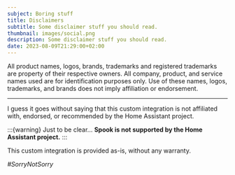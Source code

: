 ```yaml
---
subject: Boring stuff
title: Disclaimers
subtitle: Some disclaimer stuff you should read.
thumbnail: images/social.png
description: Some disclaimer stuff you should read.
date: 2023-08-09T21:29:00+02:00
---
```


All product names, logos, brands, trademarks and registered trademarks are property of their respective owners. All company, product, and service names used are for identification purposes only. Use of these names, logos, trademarks, and brands does not imply affiliation or endorsement.

---

I guess it goes without saying that this custom integration is not affiliated with, endorsed, or recommended by the Home Assistant project.

:::{warning} Just to be clear...
**Spook is not supported by the Home Assistant project.**
:::

This custom integration is provided as-is, without any warranty.

_#SorryNotSorry_
